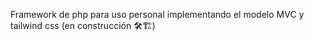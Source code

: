 Framework de php para uso personal implementando el modelo MVC y tailwind css (en construcción 🛠️🏗️)
